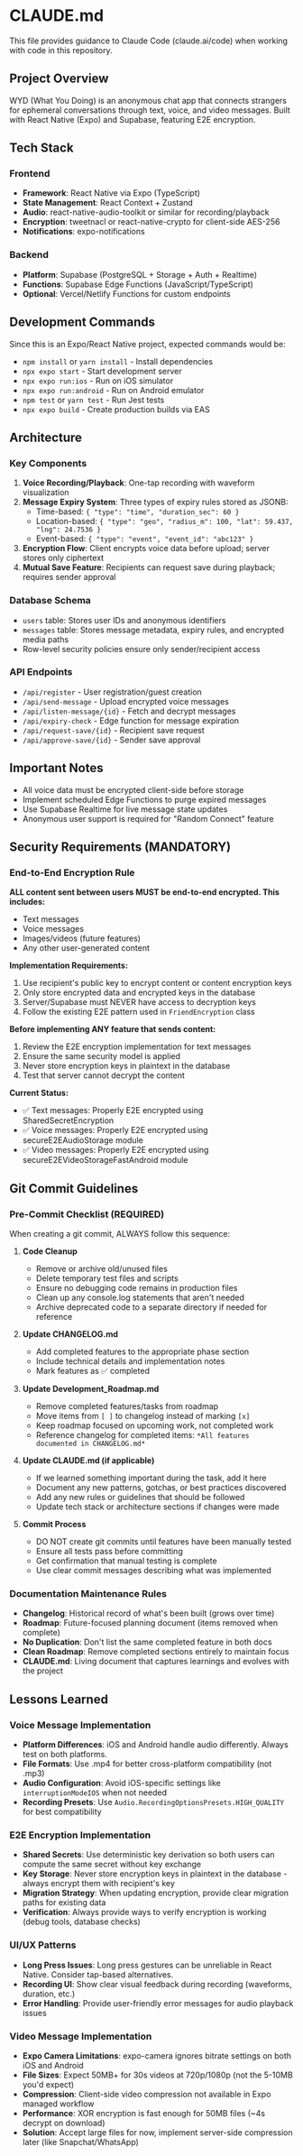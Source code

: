 # CLAUDE.md

This file provides guidance to Claude Code (claude.ai/code) when working with code in this repository.

## Project Overview

WYD (What You Doing) is an anonymous chat app that connects strangers for ephemeral conversations through text, voice, and video messages. Built with React Native (Expo) and Supabase, featuring E2E encryption.

## Tech Stack

### Frontend
- **Framework**: React Native via Expo (TypeScript)
- **State Management**: React Context + Zustand
- **Audio**: react-native-audio-toolkit or similar for recording/playback
- **Encryption**: tweetnacl or react-native-crypto for client-side AES-256
- **Notifications**: expo-notifications

### Backend
- **Platform**: Supabase (PostgreSQL + Storage + Auth + Realtime)
- **Functions**: Supabase Edge Functions (JavaScript/TypeScript)
- **Optional**: Vercel/Netlify Functions for custom endpoints

## Development Commands

Since this is an Expo/React Native project, expected commands would be:
- `npm install` or `yarn install` - Install dependencies
- `npx expo start` - Start development server
- `npx expo run:ios` - Run on iOS simulator
- `npx expo run:android` - Run on Android emulator
- `npm test` or `yarn test` - Run Jest tests
- `npx expo build` - Create production builds via EAS

## Architecture

### Key Components
1. **Voice Recording/Playback**: One-tap recording with waveform visualization
2. **Message Expiry System**: Three types of expiry rules stored as JSONB:
   - Time-based: `{ "type": "time", "duration_sec": 60 }`
   - Location-based: `{ "type": "geo", "radius_m": 100, "lat": 59.437, "lng": 24.7536 }`
   - Event-based: `{ "type": "event", "event_id": "abc123" }`
3. **Encryption Flow**: Client encrypts voice data before upload; server stores only ciphertext
4. **Mutual Save Feature**: Recipients can request save during playback; requires sender approval

### Database Schema
- `users` table: Stores user IDs and anonymous identifiers
- `messages` table: Stores message metadata, expiry rules, and encrypted media paths
- Row-level security policies ensure only sender/recipient access

### API Endpoints
- `/api/register` - User registration/guest creation
- `/api/send-message` - Upload encrypted voice messages
- `/api/listen-message/{id}` - Fetch and decrypt messages
- `/api/expiry-check` - Edge function for message expiration
- `/api/request-save/{id}` - Recipient save request
- `/api/approve-save/{id}` - Sender save approval

## Important Notes
- All voice data must be encrypted client-side before storage
- Implement scheduled Edge Functions to purge expired messages
- Use Supabase Realtime for live message state updates
- Anonymous user support is required for "Random Connect" feature

## Security Requirements (MANDATORY)

### End-to-End Encryption Rule
**ALL content sent between users MUST be end-to-end encrypted. This includes:**
- Text messages
- Voice messages
- Images/videos (future features)
- Any other user-generated content

**Implementation Requirements:**
1. Use recipient's public key to encrypt content or content encryption keys
2. Only store encrypted data and encrypted keys in the database
3. Server/Supabase must NEVER have access to decryption keys
4. Follow the existing E2E pattern used in `FriendEncryption` class

**Before implementing ANY feature that sends content:**
1. Review the E2E encryption implementation for text messages
2. Ensure the same security model is applied
3. Never store encryption keys in plaintext in the database
4. Test that server cannot decrypt the content

**Current Status:**
- ✅ Text messages: Properly E2E encrypted using SharedSecretEncryption
- ✅ Voice messages: Properly E2E encrypted using secureE2EAudioStorage module
- ✅ Video messages: Properly E2E encrypted using secureE2EVideoStorageFastAndroid module

## Git Commit Guidelines

### Pre-Commit Checklist (REQUIRED)
When creating a git commit, ALWAYS follow this sequence:

1. **Code Cleanup**
   - Remove or archive old/unused files
   - Delete temporary test files and scripts
   - Ensure no debugging code remains in production files
   - Clean up any console.log statements that aren't needed
   - Archive deprecated code to a separate directory if needed for reference

2. **Update CHANGELOG.md**
   - Add completed features to the appropriate phase section
   - Include technical details and implementation notes
   - Mark features as ✅ completed

3. **Update Development_Roadmap.md** 
   - Remove completed features/tasks from roadmap
   - Move items from `[ ]` to changelog instead of marking `[x]`
   - Keep roadmap focused on upcoming work, not completed work
   - Reference changelog for completed items: `*All features documented in CHANGELOG.md*`

4. **Update CLAUDE.md (if applicable)**
   - If we learned something important during the task, add it here
   - Document any new patterns, gotchas, or best practices discovered
   - Add any new rules or guidelines that should be followed
   - Update tech stack or architecture sections if changes were made

5. **Commit Process**
   - DO NOT create git commits until features have been manually tested
   - Ensure all tests pass before committing
   - Get confirmation that manual testing is complete
   - Use clear commit messages describing what was implemented

### Documentation Maintenance Rules
- **Changelog**: Historical record of what's been built (grows over time)
- **Roadmap**: Future-focused planning document (items removed when complete)
- **No Duplication**: Don't list the same completed feature in both docs
- **Clean Roadmap**: Remove completed sections entirely to maintain focus
- **CLAUDE.md**: Living document that captures learnings and evolves with the project

## Lessons Learned

### Voice Message Implementation
- **Platform Differences**: iOS and Android handle audio differently. Always test on both platforms.
- **File Formats**: Use .mp4 for better cross-platform compatibility (not .mp3)
- **Audio Configuration**: Avoid iOS-specific settings like `interruptionModeIOS` when not needed
- **Recording Presets**: Use `Audio.RecordingOptionsPresets.HIGH_QUALITY` for best compatibility

### E2E Encryption Implementation
- **Shared Secrets**: Use deterministic key derivation so both users can compute the same secret without key exchange
- **Key Storage**: Never store encryption keys in plaintext in the database - always encrypt them with recipient's key
- **Migration Strategy**: When updating encryption, provide clear migration paths for existing data
- **Verification**: Always provide ways to verify encryption is working (debug tools, database checks)

### UI/UX Patterns
- **Long Press Issues**: Long press gestures can be unreliable in React Native. Consider tap-based alternatives.
- **Recording UI**: Show clear visual feedback during recording (waveforms, duration, etc.)
- **Error Handling**: Provide user-friendly error messages for audio playback issues

### Video Message Implementation
- **Expo Camera Limitations**: expo-camera ignores bitrate settings on both iOS and Android
- **File Sizes**: Expect 50MB+ for 30s videos at 720p/1080p (not the 5-10MB you'd expect)
- **Compression**: Client-side video compression not available in Expo managed workflow
- **Performance**: XOR encryption is fast enough for 50MB files (~4s decrypt on download)
- **Solution**: Accept large files for now, implement server-side compression later (like Snapchat/WhatsApp)